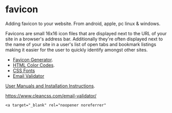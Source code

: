 # favicon
Adding favicon to your website. From android, apple, pc linux &amp; windows.

Favicons are small 16x16 icon files that are displayed next to the URL of your site in a browser's address bar. Additionally they're often displayed next to the name of your site in a user's list of open tabs and bookmark listings making it easier for the user to quickly identify amongst other sites.

<ul>
  <li><a href="https://www.favicon-generator.org/image-editor/" target="_blank" rel="noopener noreferrer">Favicon Generator</a>.</li>
  <li><a href="https://www.hexcolortool.com/" target="_blank" rel="noopener noreferrer">HTML Color Codes</a>.</li>
  <li><a href="https://www.cssfontstack.com/" target="_blank" rel="noopener noreferrer">CSS Fonts</a></li>
  <li><a href="https://www.cleancss.com/email-validator/" target="_blank" rel="noopener noreferrer">Email Validator</a></li>
</ul>

<a href="https://www.cleancss.com/user-manuals/" target="_blank" rel="noopener noreferrer">User Manuals and Installation Instructions</a>.

https://www.cleancss.com/email-validator/

    <a target="_blank" rel="noopener noreferrer" 
    
